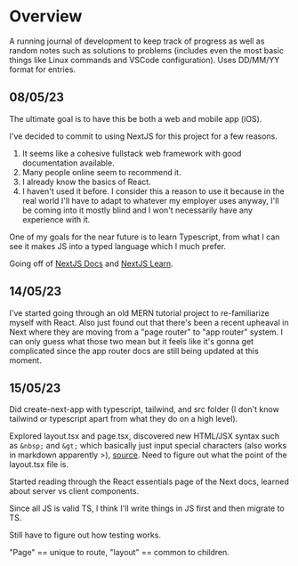 # Overview

A running journal of development to keep track of progress as well as random notes such as solutions to problems (includes even the most basic things like Linux commands and VSCode configuration). Uses DD/MM/YY format for entries.

## 08/05/23

The ultimate goal is to have this be both a web and mobile app (iOS).

I've decided to commit to using NextJS for this project for a few reasons.

1. It seems like a cohesive fullstack web framework with good documentation available.
2. Many people online seem to recommend it.
3. I already know the basics of React.
4. I haven't used it before. I consider this a reason to use it because in the real world I'll have to adapt to whatever my employer uses anyway, I'll be coming into it mostly blind and I won't necessarily have any experience with it.

One of my goals for the near future is to learn Typescript, from what I can see it makes JS into a typed language which I much prefer.

Going off of [NextJS Docs](https://nextjs.org/docs) and [NextJS Learn](https://nextjs.org/learn/foundations/about-nextjs).

## 14/05/23

I've started going through an old MERN tutorial project to re-familiarize myself with React. Also just found out that there's been a recent upheaval in Next where they are moving from a "page router" to "app router" system. I can only guess what those two mean but it feels like it's gonna get complicated since the app router docs are still being updated at this moment.

## 15/05/23

Did create-next-app with typescript, tailwind, and src folder (I don't know tailwind or typescript apart from what they do on a high level).

Explored layout.tsx and page.tsx, discovered new HTML/JSX syntax such as `&nbsp;` and `&gt;` which basically just input special characters (also works in markdown apparently &gt;), [source](https://www.w3schools.com/html/html_entities.asp). Need to figure out what the point of the layout.tsx file is.

Started reading through the React essentials page of the Next docs, learned about server vs client components.

Since all JS is valid TS, I think I'll write things in JS first and then migrate to TS.

Still have to figure out how testing works.

"Page" == unique to route, "layout" == common to children.
